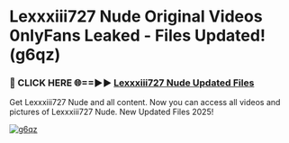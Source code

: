 # Lexxxiii727 Nude Original Videos 0nlyFans Leaked - Files Updated! (g6qz)

<h3>🔴 CLICK HERE 🌐==►► <a href="https://tinyurl.com/yrmya6cz" rel="nofollow">Lexxxiii727 Nude Updated Files</a></h3>

Get Lexxxiii727 Nude and all content. Now you can access all videos and pictures of Lexxxiii727 Nude. New Updated Files 2025!

[![g6qz](https://i.imgur.com/FMdXYCs.gif)](https://tinyurl.com/yrmya6cz)
